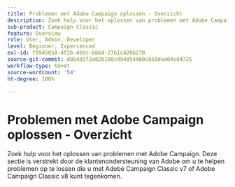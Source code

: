 ```yaml
---
title: Problemen met Adobe Campaign oplossen - Overzicht
description: Zoek hulp voor het oplossen van problemen met Adobe Campaign.
sub-product: Campaign Classic
feature: Overview
role: User, Admin, Developer
level: Beginner, Experienced
exl-id: f8945058-4f2b-4b9c-bbb4-2761c420b278
source-git-commit: d8b4d1f2a82b108cd94854460c858dae04cd4725
workflow-type: tm+mt
source-wordcount: '54'
ht-degree: 100%

---
```


# Problemen met Adobe Campaign oplossen - Overzicht

Zoek hulp voor het oplossen van problemen met Adobe Campaign. Deze sectie is verstrekt door de klantenondersteuning van Adobe om u te helpen problemen op te lossen die u met Adobe Campaign Classic v7 of Adobe Campaign Classic v8 kunt tegenkomen.
